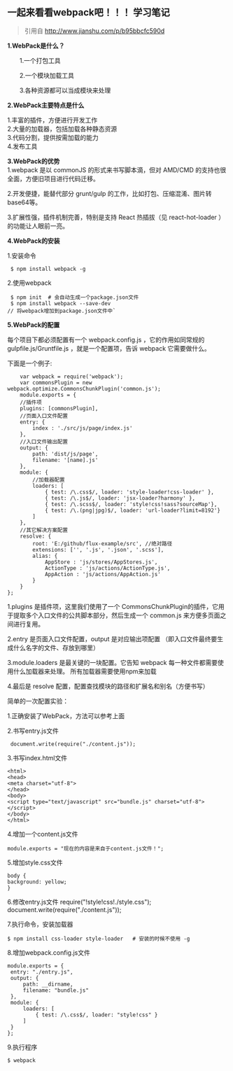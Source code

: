 一起来看看webpack吧！！！ 学习笔记
--
> 引用自 http://www.jianshu.com/p/b95bbcfc590d

**1.WebPack是什么？**

　　1.一个打包工具

　　2.一个模块加载工具

　　3.各种资源都可以当成模块来处理

**2.WebPack主要特点是什么**
	
1.丰富的插件，方便进行开发工作  
2.大量的加载器，包括加载各种静态资源  
3.代码分割，提供按需加载的能力  
4.发布工具  

**3.WebPack的优势**  
1.webpack 是以 commonJS 的形式来书写脚本滴，但对 AMD/CMD 的支持也很全面，方便旧项目进行代码迁移。	  

2.开发便捷，能替代部分 grunt/gulp 的工作，比如打包、压缩混淆、图片转base64等。  

3.扩展性强，插件机制完善，特别是支持 React 热插拔（见 react-hot-loader ）的功能让人眼前一亮。

**4.WebPack的安装**

1.安装命令

	 $ npm install webpack -g

2.使用webpack

	 $ npm init  # 会自动生成一个package.json文件
	 $ npm install webpack --save-dev
	// 将webpack增加到package.json文件中`


**5.WebPack的配置**


每个项目下都必须配置有一个 webpack.config.js ，它的作用如同常规的 gulpfile.js/Gruntfile.js ，就是一个配置项，告诉 webpack 它需要做什么。


下面是一个例子:

		var webpack = require('webpack');
		var commonsPlugin = new webpack.optimize.CommonsChunkPlugin('common.js');
		module.exports = {
    	//插件项
	    plugins: [commonsPlugin],
	    //页面入口文件配置
	    entry: {
	        index : './src/js/page/index.js'
	    },
	    //入口文件输出配置
	    output: {
	        path: 'dist/js/page',
	        filename: '[name].js'
	    },
	    module: {
	        //加载器配置
	        loaders: [
	            { test: /\.css$/, loader: 'style-loader!css-loader' },
	            { test: /\.js$/, loader: 'jsx-loader?harmony' },
	            { test: /\.scss$/, loader: 'style!css!sass?sourceMap'},
	            { test: /\.(png|jpg)$/, loader: 'url-loader?limit=8192'}
	        ]
	    },
	    //其它解决方案配置
	    resolve: {
	        root: 'E:/github/flux-example/src', //绝对路径
	        extensions: ['', '.js', '.json', '.scss'],
	        alias: {
	            AppStore : 'js/stores/AppStores.js',
	            ActionType : 'js/actions/ActionType.js',
	            AppAction : 'js/actions/AppAction.js'
	        }
	    }
	};


1.plugins 是插件项，这里我们使用了一个 CommonsChunkPlugin的插件，它用于提取多个入口文件的公共脚本部分，然后生成一个 common.js 来方便多页面之间进行复用。


2.entry 是页面入口文件配置，output 是对应输出项配置 （即入口文件最终要生成什么名字的文件、存放到哪里）

3.module.loaders 是最关键的一块配置。它告知 webpack 每一种文件都需要使用什么加载器来处理。 所有加载器需要使用npm来加载


4.最后是 resolve 配置，配置查找模块的路径和扩展名和别名（方便书写）



简单的一次配置实验：


1.正确安装了WebPack，方法可以参考上面

2.书写entry.js文件

	 document.write(require("./content.js"));

3.书写index.html文件

	<html>
	<head>
	<meta charset="utf-8">
	</head>
	<body>
	<script type="text/javascript" src="bundle.js" charset="utf-8"></script>
	</body>
	</html>


4.增加一个content.js文件

	module.exports = "现在的内容是来自于content.js文件！";


5.增加style.css文件
	
	body {
	background: yellow;
	}

6.修改entry.js文件
	require("!style!css!./style.css");
	document.write(require("./content.js"));

7.执行命令，安装加载器
	
	$ npm install css-loader style-loader   # 安装的时候不使用 -g

8.增加webpack.config.js文件

	module.exports = {
	 entry: "./entry.js",
	 output: {
	     path: __dirname,
	     filename: "bundle.js"
	 },
	 module: {
	     loaders: [
	         { test: /\.css$/, loader: "style!css" }
	     ]
	 }
	};


9.执行程序
	
	$ webpack